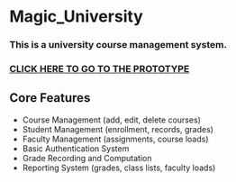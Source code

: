 # Magic_University

### This is a university course management system.
### [CLICK HERE TO GO TO THE PROTOTYPE]([https://www.google.com](https://www.facebook.com/ezekiel.arceo.98))

## Core Features


*   Course Management (add, edit, delete courses)
*   Student Management (enrollment, records, grades)
*   Faculty Management (assignments, course loads)
*   Basic Authentication System
*   Grade Recording and Computation
*   Reporting System (grades, class lists, faculty loads)
